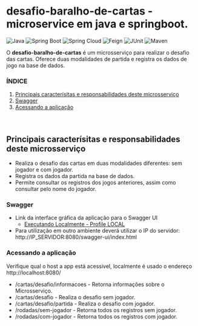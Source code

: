 # desafio-baralho-de-cartas - microservice em java e springboot.

![Java](https://img.shields.io/badge/Java-17-green?style=plastic&logo=java)
![Spring Boot](https://img.shields.io/badge/SpringBoot-3.2.6-green?style=plastic&logo=spring)
![Spring Cloud](https://img.shields.io/badge/SpringCloud-2023.0.2-green?style=plastic&logo=spring)
![Feign](https://img.shields.io/badge/OpenFeign-green?style=plastic&logo=feign)
![JUnit](https://img.shields.io/badge/JUnit-5-green?style=plastic&)
![Maven](https://img.shields.io/badge/Maven-green?style=plastic)

O **desafio-baralho-de-cartas** é um microsserviço para realizar o desafio das cartas. Oferece duas modalidades de partida
e registra os dados de jogo na base de dados.

### ÍNDICE

1. [ Principais caracterísitas e responsabilidades deste microsserviço ](#principaisCaracteristicasResponsabilidade)
2. [ Swagger ](#swagger)
3. [ Acessando a aplicação ](#acessandoaplicacao)
    <br /><br /><br />

<a name="principaisCaracteristicasResponsabilidade"></a>
## Principais caracterísitas e responsabilidades deste microsserviço

- Realiza o desafio das cartas em duas modalidades diferentes: sem jogador e com jogador.
- Registra os dados da partida na base de dados.
- Permite consultar os registros dos jogos anteriores, assim como consultar pelo nome do jogador.

<a name="swagger"></a>
### Swagger

- Link da interface gráfica da aplicação para o Swagger UI
    - [Executando Localmente - Profile LOCAL](http://localhost:8080/swagger-ui/index.html)
- Para utilização em outro ambiente deverá utilizar o IP do servidor:
  http://IP_SERVIDOR:8080/swagger-ui/index.html

<a name="acessandoaplicacao"></a>
### Acessando a aplicação

Verifique qual o host a app está acessivel, localmente é usado o endereço http://localhost:8080/

- /cartas/desafio/informacoes - Retorna informações sobre o Microsserviço.
- /cartas/desafio - Realiza o desafio sem jogador.
- /cartas/desafio/partida - Realiza o desafio com jogador.
- /rodadas/sem-jogador - Retorna todos os registros sem jogador.
- /rodadas/com-jogador - Retorna todos os registros com jogador.